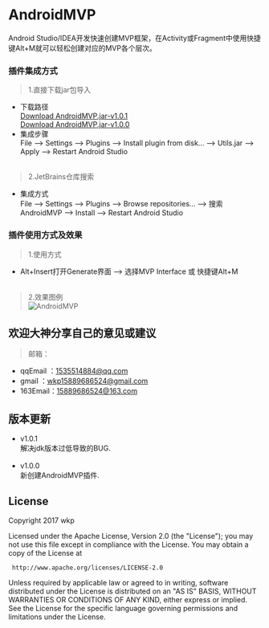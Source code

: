 # AndroidMVP
Android Studio/IDEA开发快速创建MVP框架，在Activity或Fragment中使用快捷键Alt+M就可以轻松创建对应的MVP各个层次。
### 插件集成方式
> 1.直接下载jar包导入
* 下载路径</br>
<a href="https://raw.githubusercontent.com/wkp111/AndroidMVP/master/AndroidMVP.jar">Download AndroidMVP.jar-v1.0.1</a></br>
<a href="https://plugins.jetbrains.com/files/10380/42382/AndroidMVP.jar?updateId=42382&pluginId=10380">Download AndroidMVP.jar-v1.0.0</a>
* 集成步骤</br>
File --> Settings --> Plugins --> Install plugin from disk... --> Utils.jar --> Apply --> Restart Android Studio</br></br>
> 2.JetBrains仓库搜索
* 集成方式</br>
File --> Settings --> Plugins --> Browse repositories... --> 搜索AndroidMVP --> Install --> Restart Android Studio
### 插件使用方式及效果
> 1.使用方式
* Alt+Insert打开Generate界面 --> 选择MVP Interface    或    快捷键Alt+M</br></br>
> 2.效果图例<br/>
![AndroidMVP](https://github.com/wkp111/AndroidMVP/blob/master/AndroidMVP.gif "使用图例")
## 欢迎大神分享自己的意见或建议
> 邮箱：<br>
* qqEmail ：1535514884@qq.com<br>
* gmail   ：wkp15889686524@gmail.com<br>
* 163Email：15889686524@163.com
## 版本更新
* v1.0.1<br/>
解决jdk版本过低导致的BUG.<br/><br/>
* v1.0.0<br/>
新创建AndroidMVP插件.
## License

   Copyright 2017 wkp

   Licensed under the Apache License, Version 2.0 (the "License");
   you may not use this file except in compliance with the License.
   You may obtain a copy of the License at

     http://www.apache.org/licenses/LICENSE-2.0

   Unless required by applicable law or agreed to in writing, software
   distributed under the License is distributed on an "AS IS" BASIS,
   WITHOUT WARRANTIES OR CONDITIONS OF ANY KIND, either express or implied.
   See the License for the specific language governing permissions and
   limitations under the License.
